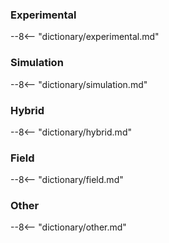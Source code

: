 ### Experimental

--8<-- "dictionary/experimental.md"

### Simulation

--8<-- "dictionary/simulation.md"

### Hybrid

--8<-- "dictionary/hybrid.md"

### Field

--8<-- "dictionary/field.md"

### Other

--8<-- "dictionary/other.md"
